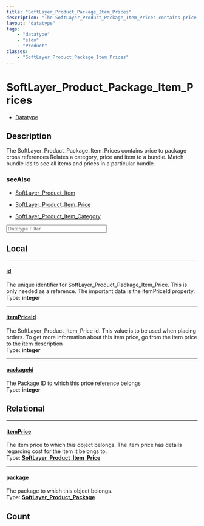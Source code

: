 ```yaml
---
title: "SoftLayer_Product_Package_Item_Prices"
description: "The SoftLayer_Product_Package_Item_Prices contains price to package cross references Relates a category, price and item... "
layout: "datatype"
tags:
    - "datatype"
    - "sldn"
    - "Product"
classes:
    - "SoftLayer_Product_Package_Item_Prices"
---
```


# SoftLayer_Product_Package_Item_Prices
<div id='service-datatype'>
    <ul id='sldn-reference-tabs'>
        <li id='datatype'> <a href='/reference/datatypes/SoftLayer_Product_Package_Item_Prices' >Datatype</a></li>
    </ul>
</div>

## Description 


The SoftLayer_Product_Package_Item_Prices contains price to package cross references Relates a category, price and item to a bundle.  Match bundle ids to see all items and prices in a particular bundle. 



### seeAlso

* [SoftLayer_Product_Item](/reference/datatypes/SoftLayer_Product_Item )


* [SoftLayer_Product_Item_Price](/reference/services/SoftLayer_Product_Item_Price )


* [SoftLayer_Product_Item_Category](/reference/services/SoftLayer_Product_Item_Category )




<!-- Filer BEGIN -->
<div class="view-filters">
        <div class="clearfix">
            <div class="search-input-box">
                <input placeholder="Datatype Filter" onkeyup="titleSearch(inputId='prop-input', divId='properties', elementClass='prop-row')" 
                    type="text" id="prop-input" value="" size="30" maxlength="128" class="form-text">
            </div>
        </div>
</div>
<!-- Filer END -->

<div id="properties" class="content">
<div id="localProperties" class="prop-content" >

## Local
<div class="prop-row">

-----
[id]: #id
#### [id]
The unique identifier for SoftLayer_Product_Package_Item_Price. This is only needed as a reference. The important data is the itemPriceId property.   
<span class="type-label">Type: </span>**integer**  



</div>
<div class="prop-row">

-----
[itemPriceId]: #itempriceid
#### [itemPriceId]
The SoftLayer_Product_Item_Price id. This value is to be used when placing orders. To get more information about this item price, go from the item price to the item description   
<span class="type-label">Type: </span>**integer**  



</div>
<div class="prop-row">

-----
[packageId]: #packageid
#### [packageId]
The Package ID to which this price reference belongs  
<span class="type-label">Type: </span>**integer**  



</div>
</div>
<!-- LOCAL PROPERTY END -->

<div id="relationalProperties"  class="prop-content" >

## Relational
<div class="prop-row">

-----
[itemPrice]: #itemprice
#### [itemPrice]
The item price to which this object belongs. The item price has details regarding cost for the item it belongs to.  
<span class="type-label">Type: </span>**<a href='/reference/datatypes/SoftLayer_Product_Item_Price'>SoftLayer_Product_Item_Price </a>**  



</div>
<div class="prop-row">

-----
[package]: #package
#### [package]
The package to which this object belongs.  
<span class="type-label">Type: </span>**<a href='/reference/datatypes/SoftLayer_Product_Package'>SoftLayer_Product_Package </a>**  



</div>

## Count
</div>



